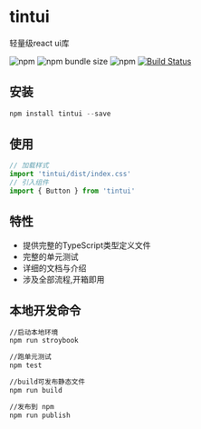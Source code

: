 # tintui

轻量级react ui库

![npm](https://img.shields.io/npm/v/tintui)
![npm bundle size](https://img.shields.io/bundlephobia/min/tintui)
![npm](https://img.shields.io/npm/dt/tintui)
[![Build Status](https://www.travis-ci.org/tiny0918/tintui.svg?branch=master)](https://www.travis-ci.org/github/tiny0918/tintui)

## 安装

~~~javascript
npm install tintui --save
~~~

## 使用

~~~javascript
// 加载样式
import 'tintui/dist/index.css'
// 引入组件
import { Button } from 'tintui'
~~~

## 特性

* 提供完整的TypeScript类型定义文件
* 完整的单元测试
* 详细的文档与介绍
* 涉及全部流程,开箱即用

## 本地开发命令

~~~bash
//启动本地环境
npm run stroybook

//跑单元测试
npm test

//build可发布静态文件
npm run build

//发布到 npm
npm run publish
~~~

